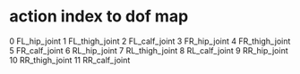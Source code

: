 # action index to dof map
0 FL_hip_joint
1 FL_thigh_joint
2 FL_calf_joint
3 FR_hip_joint
4 FR_thigh_joint
5 FR_calf_joint
6 RL_hip_joint
7 RL_thigh_joint
8 RL_calf_joint
9 RR_hip_joint
10 RR_thigh_joint
11 RR_calf_joint

